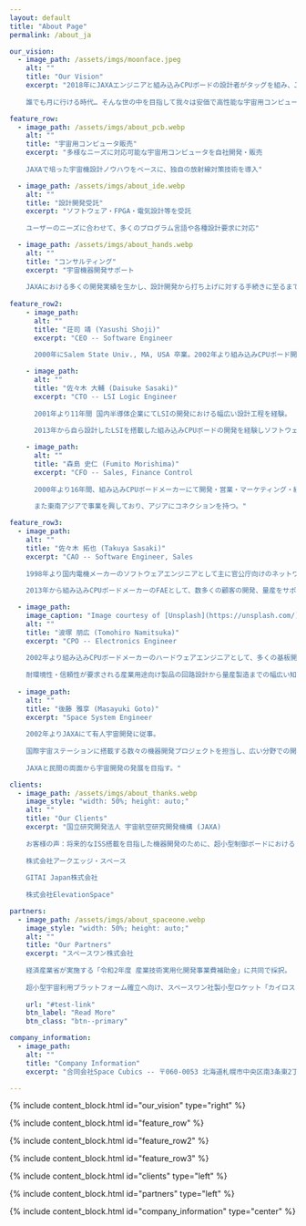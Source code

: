 ```yaml
---
layout: default
title: "About Page"
permalink: /about_ja

our_vision:
  - image_path: /assets/imgs/moonface.jpeg
    alt: ""
    title: "Our Vision"
    excerpt: "2018年にJAXAエンジニアと組み込みCPUボードの設計者がタッグを組み、JAXA発ベンチャーとして発足しました。
    
    誰でも月に行ける時代… そんな世の中を目指して我々は安価で高性能な宇宙用コンピュータを開発します。"

feature_row:
  - image_path: /assets/imgs/about_pcb.webp
    alt: ""
    title: "宇宙用コンピュータ販売"
    excerpt: "多様なニーズに対応可能な宇宙用コンピュータを自社開発・販売
    
    JAXAで培った宇宙機設計ノウハウをベースに、独自の放射線対策技術を導入"

  - image_path: /assets/imgs/about_ide.webp
    alt: ""
    title: "設計開発受託"
    excerpt: "ソフトウェア・FPGA・電気設計等を受託
    
    ユーザーのニーズに合わせて、多くのプログラム言語や各種設計要求に対応"

  - image_path: /assets/imgs/about_hands.webp
    alt: ""
    title: "コンサルティング"
    excerpt: "宇宙機器開発サポート
    
    JAXAにおける多くの開発実績を生かし、設計開発から打ち上げに対する手続きに至るまでをお手伝い"
    
feature_row2:
    - image_path: 
      alt: ""
      title: "荘司 靖 (Yasushi Shoji)"
      excerpt: "CEO -- Software Engineer
      
      2000年にSalem State Univ., MA, USA 卒業。2002年より組み込みCPUボード開発に従事。幅広い知識と経験を生かし、2016年に宇宙用ドローン(Int-Ball)の統括ソフトウェア開発を担当。"

    - image_path: 
      alt: ""
      title: "佐々木 大輔 (Daisuke Sasaki)"
      excerpt: "CTO -- LSI Logic Engineer
      
      2001年より11年間 国内半導体企業にてLSIの開発における幅広い設計工程を経験。
      
      2013年から自ら設計したLSIを搭載した組み込みCPUボードの開発を経験しソフトウェアまで知識領域を持つ。"

    - image_path: 
      alt: ""
      title: "森島 史仁 (Fumito Morishima)"
      excerpt: "CFO -- Sales, Finance Control
      
      2000年より16年間、組み込みCPUボードメーカーにて開発・営業・マーケティング・経営に携わり、幅広いビジネススキルを習得。
      
      また東南アジアで事業を興しており、アジアにコネクションを持つ。"

feature_row3:
  - image_path: 
    alt: ""
    title: "佐々木 拓也 (Takuya Sasaki)"
    excerpt: "CAO -- Software Engineer, Sales
    
    1998年より国内電機メーカーのソフトウェアエンジニアとして主に官公庁向けのネットワーク管理システムの開発に従事。
    
    2013年から組み込みCPUボードメーカーのFAEとして、数多くの顧客の開発、量産をサポートしてきた。"

  - image_path: 
    image_caption: "Image courtesy of [Unsplash](https://unsplash.com/)"
    alt: ""
    title: "波塚 朋広 (Tomohiro Namitsuka)"
    excerpt: "CPO -- Electronics Engineer
    
    2002年より組み込みCPUボードメーカーのハードウェアエンジニアとして、多くの基板開発を担当。
    
    耐環境性・信頼性が要求される産業用途向け製品の回路設計から量産製造までの幅広い知識と経験を活かし、安価で安心して使える宇宙機の提供を目指す。"
    
  - image_path: 
    alt: ""
    title: "後藤 雅享 (Masayuki Goto)"
    excerpt: "Space System Engineer
    
    2002年よりJAXAにて有人宇宙開発に従事。
    
    国際宇宙ステーションに搭載する数々の機器開発プロジェクトを担当し、広い分野での開発・打上げ・運用経験を持つ。
    
    JAXAと民間の両面から宇宙開発の発展を目指す。"

clients:
  - image_path: /assets/imgs/about_thanks.webp
    image_style: "width: 50%; height: auto;"
    alt: ""
    title: "Our Clients"
    excerpt: "国立研究開発法人 宇宙航空研究開発機構 (JAXA)
    
    お客様の声：将来的なISS搭載を目指した機器開発のために、超小型制御ボードにおける RTOSベースの制御ソフトウェア構築、ISSを介した地上との通信インタフェース の実装作業をお願いしました。
    
    株式会社アークエッジ・スペース 
    
    GITAI Japan株式会社 
    
    株式会社ElevationSpace"

partners:
  - image_path: /assets/imgs/about_spaceone.webp 
    image_style: "width: 50%; height: auto;"
    alt: ""
    title: "Our Partners"
    excerpt: "スペースワン株式会社
    
    経済産業省が実施する「令和2年度 産業技術実用化開発事業費補助金」に共同で採択。
    
    超小型宇宙利用プラットフォーム確立へ向け、スペースワン社製小型ロケット「カイロス（KAIROS）」による超小型衛星の放出実証、ならびにSpace Cubics社製宇宙用コンピュータを搭載した衛星の宇宙実証を目指します。"
    
    url: "#test-link"
    btn_label: "Read More"
    btn_class: "btn--primary"

company_information:
  - image_path: 
    alt: ""
    title: "Company Information"
    excerpt: "合同会社Space Cubics -- 〒060-0053 北海道札幌市中央区南3条東2丁目1番地 ベンチャースクエア301 -- 050-7112-6213"

---
```


{% include content_block.html  id="our_vision" type="right" %}

{% include content_block.html  id="feature_row" %}

{% include content_block.html  id="feature_row2" %}

{% include content_block.html  id="feature_row3" %}

{% include content_block.html  id="clients" type="left" %}

{% include content_block.html  id="partners" type="left" %}

{% include content_block.html  id="company_information" type="center" %}
